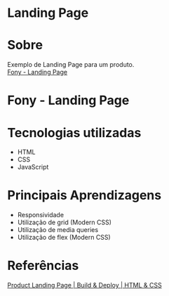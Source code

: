 # Landing Page

# Sobre
 Exemplo de Landing Page para um produto. <br>
 [Fony - Landing Page](https://exemplo-landing-page.netlify.app/)
 
# Fony - Landing Page

# Tecnologias utilizadas

* HTML
* CSS
* JavaScript

# Principais Aprendizagens
* Responsividade
* Utilização de grid (Modern CSS)
* Utilização de media queries
* Utilização de flex (Modern CSS)

# Referências 
[Product Landing Page | Build & Deploy | HTML & CSS](https://www.youtube.com/watch?v=61R5kn_kYwY&list=PLyMSASReZkcvvzwBsLzGSZcNvQZn-evlg&index=11)
